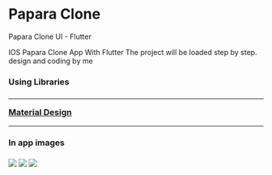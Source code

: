 # Papara Clone
Papara Clone UI - Flutter

IOS Papara Clone App With Flutter
The project will be loaded step by step.
design and coding by me



<h3>Using Libraries<h3>
<hr>
  <a href="https://material.io/" target="_blank">Material Design</a>
<hr>
<div style="float:center">
  <h4> In app images </h4>
<img src="https://github.com/BUYRAK/PaparaClone/screenshots/splash-page.jpg">
<img src="https://github.com/BUYRAK/PaparaClone/screenshots/welcome-page.jpg">
<img src="https://github.com/BUYRAK/PaparaClone/screenshots/login-page.jpg">
<div>
